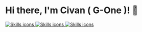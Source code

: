 # Hi there, I'm Civan ( G-One )! 👋


<a href="https://skillicons.dev">
  <img src="https://skillicons.dev/icons?i=apple,python,aws,bash,bootstrap,css,javascript,c#" alt="Skills icons" />
</a>

<a href="https://skillicons.dev">
  <img src="https://skillicons.dev/icons?i=cs,azure,cpp,cloudflare,d3,dotnet,gcp,git" alt="Skills icons" />
</a>

<a href="https://skillicons.dev">
  <img src="https://skillicons.dev/icons?i=github,htmx,java,jquery,kubernetes,mongodb,nodejs,windows" alt="Skills icons" />
</a>

